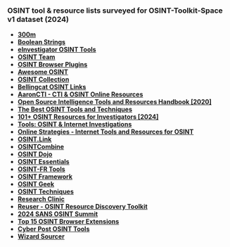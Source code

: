 <h3>OSINT tool & resource lists surveyed for OSINT-Toolkit-Space v1 dataset (2024)</h3> 
   <ul>
     <li><a href='https://300m.com/osint/'><strong>300m</strong></a></li>
     <li><a href='https://booleanstrings.com/tools/'><strong>Boolean Strings</strong></a></li>
     <li><a href='https://www.einvestigator.com/open-source-intelligence-tools/'><strong>eInvestigator OSINT Tools</strong></a></li>
     <li><a href='https://github.com/IVMachiavelli/OSINT_Team_Links'><strong>OSINT Team</strong></a></li>
     <li><a href='https://github.com/IVMachiavelli/OSINT-Browser-Plugins'><strong>OSINT Browser Plugins</strong></a></li>
     <li><a href='https://github.com/jivoi/awesome-osint'><strong>Awesome OSINT</strong></a></li>
     <li><a href='https://github.com/Ph055a/awesome_osint'><strong>OSINT Collection</strong></a></li>
     <li><a href='https://docs.google.com/document/d/1BfLPJpRtyq4RFtHJoNpvWQjmGnyVkfE2HYoICKOGguA/edit'><strong>Bellingcat OSINT Links</strong></a></li>
     <li><a href='https://docs.google.com/spreadsheets/d/1klugQqw6POlBtuzon8S0b18-gpsDwX-5OYRrB7TyNEw/edit#gid=0'><strong>AaronCTI - CTI & OSINT Online Resources</strong></a></li>
     <li><a href='https://i-intelligence.eu/uploads/public-documents/OSINT_Handbook_2020.pdf'><strong>Open Source Intelligence Tools and Resources Handbook [2020]</strong></a></li>
     <li><a href='https://www.intelligencefusion.co.uk/blog/the-best-open-source-intelligence-osint-tools-and-techniques'><strong>The Best OSINT Tools and Techniques</strong></a></li>
     <li><a href='https://i-sight.com/resources/101-osint-resources-for-investigators/'><strong>101+ OSINT Resources for Investigators [2024]</strong></a></li>
     <li><a href='https://netbootcamp.org/osinttools/'><strong>Tools: OSINT & Internet Investigations</strong></a></li>
     <li><a href='http://onstrat.com/osint/'><strong>Online Strategies - Internet Tools and Resources for OSINT</strong></a></li>
     <li><a href='http://osint.link/'><strong>OSINT.Link</strong></a></li>
     <li><a href='https://www.osintcombine.com/osint-bookmarks'><strong>OSINTCombine</strong></a></li>
     <li><a href='https://www.osintdojo.com/resources/'><strong>OSINT Dojo</strong></a></li>
     <li><a href='http://osintessentials.com/'><strong>OSINT Essentials</strong></a></li>
     <li><a href='https://osintfr.com/en/tools/'><strong>OSINT-FR Tools</strong></a></li>
     <li><a href='http://osintframework.com/'><strong>OSINT Framework</strong></a></li>
     <li><a href='https://osintgeek.de/tools'><strong>OSINT Geek</strong></a></li>
     <li><a href='https://www.osinttechniques.com/osint-tools.html'><strong>OSINT Techniques</strong></a></li>
     <li><a href='http://www.researchclinic.net/links.html'><strong>Research Clinic</strong></a></li>
     <li><a href='https://rr.reuser.biz/index.html'><strong>Reuser - OSINT Resource Discovery Toolkit</strong></a></li>
     <li><a href='https://www.sans.org/blog/list-of-resource-links-from-open-source-intelligence-summit-2024/'><strong>2024 SANS OSINT Summit</strong></a></li>
     <li><a href='https://securitytrails.com/blog/top-osint-web-browser-extensions'><strong>Top 15 OSINT Browser Extensions</strong></a></li>
     <li><a href='https://thecyberpost.com/open-source-intelligence-osint-tools/'><strong>Cyber Post OSINT Tools</strong></a></li>
     <li><a href='https://wizardsourcer.com/Tools/'><strong>Wizard Sourcer</strong></a></li>
   </ul>